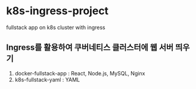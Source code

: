 # k8s-ingress-project
fullstack app on k8s cluster with ingress

## Ingress를 활용하여 쿠버네티스 클러스터에 웹 서버 띄우기

1. docker-fullstack-app : React, Node.js, MySQL, Nginx
2. k8s-fullstack-yaml : YAML
